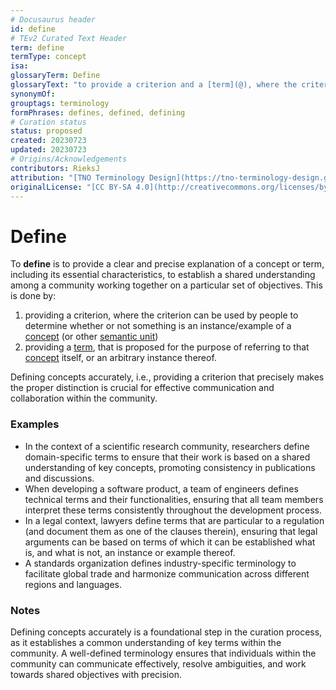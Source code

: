 ```yaml
---
# Docusaurus header
id: define
# TEv2 Curated Text Header
term: define
termType: concept
isa:
glossaryTerm: Define
glossaryText: "to provide a criterion and a [term](@), where the criterion can be used by people to determine whether or not something is an instance/example of a [concept](@) (or other [semantic unit](@)), and the [term](@) is used to refer to that [concept](@), or an arbitrary instance thereof."
synonymOf:
grouptags: terminology
formPhrases: defines, defined, defining
# Curation status
status: proposed
created: 20230723
updated: 20230723
# Origins/Acknowledgements
contributors: RieksJ
attribution: "[TNO Terminology Design](https://tno-terminology-design.github.io/tev2-specifications/docs)"
originalLicense: "[CC BY-SA 4.0](http://creativecommons.org/licenses/by-sa/4.0/?ref=chooser-v1)"
---
```


# Define

To **define** is to provide a clear and precise explanation of a concept or term, including its essential characteristics, to establish a shared understanding among a community working together on a particular set of objectives. This is done by:
1. providing a criterion, where the criterion can be used by people to determine whether or not something is an instance/example of a [concept](@) (or other [semantic unit](@))
2. providing a [term](@), that is proposed for the purpose of referring to that [concept](@) itself, or an arbitrary instance thereof.

 Defining concepts accurately, i.e., providing a criterion that precisely makes the proper distinction  is crucial for effective communication and collaboration within the community.

### Examples

- In the context of a scientific research community, researchers define domain-specific terms to ensure that their work is based on a shared understanding of key concepts, promoting consistency in publications and discussions.
- When developing a software product, a team of engineers defines technical terms and their functionalities, ensuring that all team members interpret these terms consistently throughout the development process.
- In a legal context, lawyers define terms that are particular to a regulation (and document them as one of the clauses therein), ensuring that legal arguments can be based on terms of which it can be established what is, and what is not, an instance or example thereof.
- A standards organization defines industry-specific terminology to facilitate global trade and harmonize communication across different regions and languages.

### Notes

Defining concepts accurately is a foundational step in the curation process, as it establishes a common understanding of key terms within the community. A well-defined terminology ensures that individuals within the community can communicate effectively, resolve ambiguities, and work towards shared objectives with precision.
